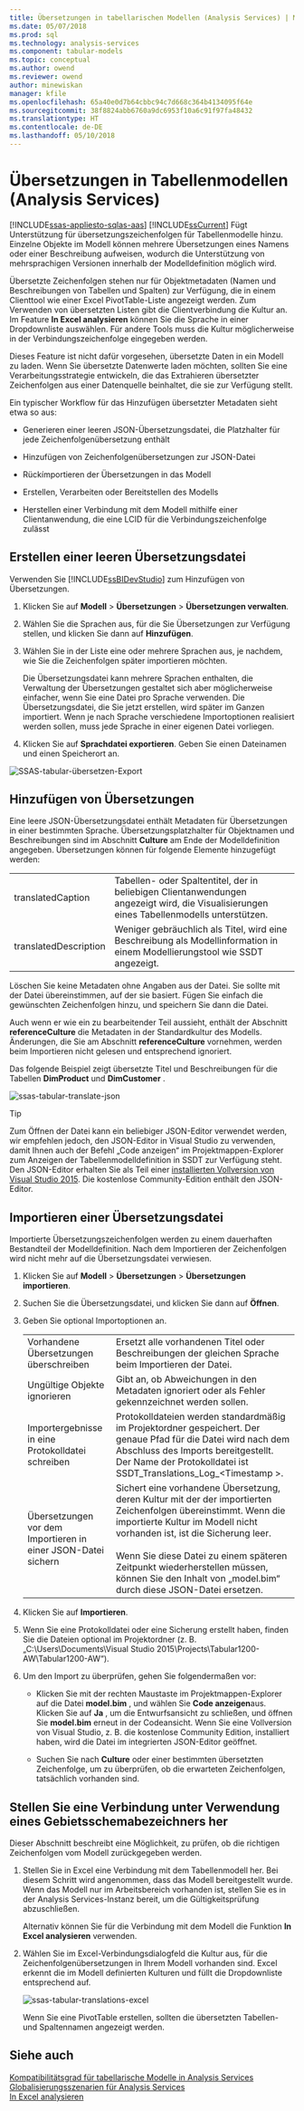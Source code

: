 ```yaml
---
title: Übersetzungen in tabellarischen Modellen (Analysis Services) | Microsoft Docs
ms.date: 05/07/2018
ms.prod: sql
ms.technology: analysis-services
ms.component: tabular-models
ms.topic: conceptual
ms.author: owend
ms.reviewer: owend
author: minewiskan
manager: kfile
ms.openlocfilehash: 65a40e0d7b64cbbc94c7d668c364b4134095f64e
ms.sourcegitcommit: 38f8824abb6760a9dc6953f10a6c91f97fa48432
ms.translationtype: HT
ms.contentlocale: de-DE
ms.lasthandoff: 05/10/2018
---
```

# <a name="translations-in-tabular-models-analysis-services"></a>Übersetzungen in Tabellenmodellen (Analysis Services)
[!INCLUDE[ssas-appliesto-sqlas-aas](../../includes/ssas-appliesto-sqlas-aas.md)]
  [!INCLUDE[ssCurrent](../../includes/sscurrent-md.md)] Fügt Unterstützung für übersetzungszeichenfolgen für Tabellenmodelle hinzu. Einzelne Objekte im Modell können mehrere Übersetzungen eines Namens oder einer Beschreibung aufweisen, wodurch die Unterstützung von mehrsprachigen Versionen innerhalb der Modelldefinition möglich wird.  
  
 Übersetzte Zeichenfolgen stehen nur für Objektmetadaten (Namen und Beschreibungen von Tabellen und Spalten) zur Verfügung, die in einem Clienttool wie einer Excel PivotTable-Liste angezeigt werden.  Zum Verwenden von übersetzten Listen gibt die Clientverbindung die Kultur an. Im Feature **In Excel analysieren** können Sie die Sprache in einer Dropdownliste auswählen. Für andere Tools muss die Kultur möglicherweise in der Verbindungszeichenfolge eingegeben werden.  
  
 Dieses Feature ist nicht dafür vorgesehen, übersetzte Daten in ein Modell zu laden. Wenn Sie übersetzte Datenwerte laden möchten, sollten Sie eine Verarbeitungsstrategie entwickeln, die das Extrahieren übersetzter Zeichenfolgen aus einer Datenquelle beinhaltet, die sie zur Verfügung stellt.  
  
 Ein typischer Workflow für das Hinzufügen übersetzter Metadaten sieht etwa so aus:  
  
-   Generieren einer leeren JSON-Übersetzungsdatei, die Platzhalter für jede Zeichenfolgenübersetzung enthält  
  
-   Hinzufügen von Zeichenfolgenübersetzungen zur JSON-Datei  
  
-   Rückímportieren der Übersetzungen in das Modell  
  
-   Erstellen, Verarbeiten oder Bereitstellen des Modells  
  
-   Herstellen einer Verbindung mit dem Modell mithilfe einer Clientanwendung, die eine LCID für die Verbindungszeichenfolge zulässt  
  
## <a name="create-an-empty-translation-file"></a>Erstellen einer leeren Übersetzungsdatei  
 Verwenden Sie [!INCLUDE[ssBIDevStudio](../../includes/ssbidevstudio-md.md)] zum Hinzufügen von Übersetzungen.  
  
1.  Klicken Sie auf **Modell** > **Übersetzungen** > **Übersetzungen verwalten**.  
  
2.  Wählen Sie die Sprachen aus, für die Sie Übersetzungen zur Verfügung stellen, und klicken Sie dann auf **Hinzufügen**.  
  
3.  Wählen Sie in der Liste eine oder mehrere Sprachen aus, je nachdem, wie Sie die Zeichenfolgen später importieren möchten.  
  
     Die Übersetzungsdatei kann mehrere Sprachen enthalten, die Verwaltung der Übersetzungen gestaltet sich aber möglicherweise einfacher, wenn Sie eine Datei pro Sprache verwenden. Die Übersetzungsdatei, die Sie jetzt erstellen, wird später im Ganzen importiert. Wenn je nach Sprache verschiedene Importoptionen realisiert werden sollen, muss jede Sprache in einer eigenen Datei vorliegen.  
  
4.  Klicken Sie auf **Sprachdatei exportieren**.  Geben Sie einen Dateinamen und einen Speicherort an.  
  
 ![SSAS-tabular-übersetzen-Export](../../analysis-services/tabular-models/media/ssas-tabular-translate-export.png "Ssas-tabular-übersetzen-Export")  
  
## <a name="add-translations"></a>Hinzufügen von Übersetzungen  
 Eine leere JSON-Übersetzungsdatei enthält Metadaten für Übersetzungen in einer bestimmten Sprache. Übersetzungsplatzhalter für Objektnamen und Beschreibungen sind im Abschnitt **Culture** am Ende der Modelldefinition angegeben. Übersetzungen können für folgende Elemente hinzugefügt werden:  
  
|||  
|-|-|  
|translatedCaption|Tabellen- oder Spaltentitel, der in beliebigen Clientanwendungen angezeigt wird, die Visualisierungen eines Tabellenmodells unterstützen.|  
|translatedDescription|Weniger gebräuchlich als Titel, wird eine Beschreibung als Modellinformation in einem Modellierungstool wie SSDT angezeigt.|  
  
 Löschen Sie keine Metadaten ohne Angaben aus der Datei.  Sie sollte mit der Datei übereinstimmen, auf der sie basiert. Fügen Sie einfach die gewünschten Zeichenfolgen hinzu, und speichern Sie dann die Datei.  
  
 Auch wenn er wie ein zu bearbeitender Teil aussieht, enthält der Abschnitt  **referenceCulture** die Metadaten in der Standardkultur des Modells. Änderungen, die Sie am Abschnitt **referenceCulture** vornehmen, werden beim Importieren nicht gelesen und entsprechend ignoriert.  
  
 Das folgende Beispiel zeigt übersetzte Titel und Beschreibungen für die Tabellen **DimProduct** und **DimCustomer** .  
  
 ![ssas-tabular-translate-json](../../analysis-services/tabular-models/media/ssas-tabular-translate-json.png "ssas-tabular-translate-json")  
  
> [!TIP]  
>  Zum Öffnen der Datei kann ein beliebiger JSON-Editor verwendet werden, wir empfehlen jedoch, den JSON-Editor in Visual Studio zu verwenden, damit Ihnen auch der Befehl „Code anzeigen“ im Projektmappen-Explorer zum Anzeigen der Tabellenmodelldefinition in SSDT zur Verfügung steht. Den JSON-Editor erhalten Sie als Teil einer [installierten Vollversion von Visual Studio 2015](https://www.visualstudio.com/en-us/downloads/download-visual-studio-vs.aspx). Die kostenlose Community-Edition enthält den JSON-Editor.  
  
## <a name="import-a-translation-file"></a>Importieren einer Übersetzungsdatei  
 Importierte Übersetzungszeichenfolgen werden zu einem dauerhaften Bestandteil der Modelldefinition. Nach dem Importieren der Zeichenfolgen wird nicht mehr auf die Übersetzungsdatei verwiesen.  
  
1.  Klicken Sie auf **Modell** > **Übersetzungen** > **Übersetzungen importieren**.  
  
2.  Suchen Sie die Übersetzungsdatei, und klicken Sie dann auf **Öffnen**.  
  
3.  Geben Sie optional Importoptionen an.  
  
    |||  
    |-|-|  
    |Vorhandene Übersetzungen überschreiben|Ersetzt alle vorhandenen Titel oder Beschreibungen der gleichen Sprache beim Importieren der Datei.|  
    |Ungültige Objekte ignorieren|Gibt an, ob Abweichungen in den Metadaten ignoriert oder als Fehler gekennzeichnet werden sollen.|  
    |Importergebnisse in eine Protokolldatei schreiben|Protokolldateien werden standardmäßig im Projektordner gespeichert. Der genaue Pfad für die Datei wird nach dem Abschluss des Imports bereitgestellt. Der Name der Protokolldatei ist SSDT_Translations_Log_\<Timestamp >.|  
    |Übersetzungen vor dem Importieren in einer JSON-Datei sichern|Sichert eine vorhandene Übersetzung, deren Kultur mit der der importierten Zeichenfolgen übereinstimmt.  Wenn die importierte Kultur im Modell nicht vorhanden ist, ist die Sicherung leer.<br /><br /> Wenn Sie diese Datei zu einem späteren Zeitpunkt wiederherstellen müssen, können Sie den Inhalt von „model.bim“ durch diese JSON-Datei ersetzen.|  
  
4.  Klicken Sie auf **Importieren**.  
  
5.  Wenn Sie eine Protokolldatei oder eine Sicherung erstellt haben, finden Sie die Dateien optional im Projektordner (z. B. „C:\Users\Documents\Visual Studio 2015\Projects\Tabular1200-AW\Tabular1200-AW“).  
  
6.  Um den Import zu überprüfen, gehen Sie folgendermaßen vor:  
  
    -   Klicken Sie mit der rechten Maustaste im Projektmappen-Explorer auf die Datei **model.bim** , und wählen Sie **Code anzeigen**aus. Klicken Sie auf **Ja** , um die Entwurfsansicht zu schließen, und öffnen Sie **model.bim** erneut in der Codeansicht.  Wenn Sie eine Vollversion von Visual Studio, z. B. die kostenlose Community Edition, installiert haben, wird die Datei im integrierten JSON-Editor geöffnet.  
  
    -   Suchen Sie nach **Culture** oder einer bestimmten übersetzten Zeichenfolge, um zu überprüfen, ob die erwarteten Zeichenfolgen, tatsächlich vorhanden sind.  
  
## <a name="connect-using-a-locale-identifier"></a>Stellen Sie eine Verbindung unter Verwendung eines Gebietsschemabezeichners her  
 Dieser Abschnitt beschreibt eine Möglichkeit, zu prüfen, ob die richtigen Zeichenfolgen vom Modell zurückgegeben werden.  
  
1.  Stellen Sie in Excel eine Verbindung mit dem Tabellenmodell her. Bei diesem Schritt wird angenommen, dass das Modell bereitgestellt wurde. Wenn das Modell nur im Arbeitsbereich vorhanden ist, stellen Sie es in der Analysis Services-Instanz bereit, um die Gültigkeitsprüfung abzuschließen.  
  
     Alternativ können Sie für die Verbindung mit dem Modell die Funktion **In Excel analysieren** verwenden.  
  
2.  Wählen Sie im Excel-Verbindungsdialogfeld die Kultur aus, für die Zeichenfolgenübersetzungen in Ihrem Modell vorhanden sind. Excel erkennt die im Modell definierten Kulturen und füllt die Dropdownliste entsprechend auf.  
  
     ![ssas-tabular-translations-excel](../../analysis-services/tabular-models/media/ssas-tabular-translations-excel.png "ssas-tabular-translations-excel")  
  
     Wenn Sie eine PivotTable erstellen, sollten die übersetzten Tabellen- und Spaltennamen angezeigt werden.  
  
## <a name="see-also"></a>Siehe auch  
 [Kompatibilitätsgrad für tabellarische Modelle in Analysis Services](../../analysis-services/tabular-models/compatibility-level-for-tabular-models-in-analysis-services.md)   
 [Globalisierungsszenarien für Analysis Services](../../analysis-services/globalization-scenarios-for-analysis-services.md)   
 [In Excel analysieren](../../analysis-services/tabular-models/analyze-in-excel-ssas-tabular.md)  
  
  

